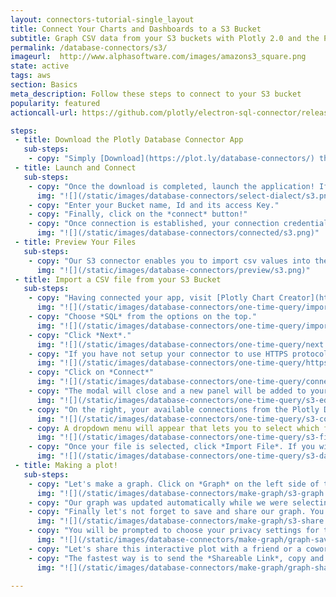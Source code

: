 ```yaml
---
layout: connectors-tutorial-single_layout
title: Connect Your Charts and Dashboards to a S3 Bucket
subtitle: Graph CSV data from your S3 buckets with Plotly 2.0 and the Plotly Database Connector.
permalink: /database-connectors/s3/
imageurl:  http://www.alphasoftware.com/images/amazons3_square.png
state: active
tags: aws
section: Basics
meta_description: Follow these steps to connect to your S3 bucket
popularity: featured
actioncall-url: https://github.com/plotly/electron-sql-connector/releases

steps:
 - title: Download the Plotly Database Connector App
   sub-steps:
    - copy: "Simply [Download](https://plot.ly/database-connectors/) the app to get started!"
 - title: Launch and Connect
   sub-steps:
    - copy: "Once the download is completed, launch the application! If you are on Windows, make sure the application folder is in your C:/Program Files folder. You may have to open the application as administrator. Having launched the app, select *S3* by clicking on its icon."
      img: "![](/static/images/database-connectors/select-dialect/s3.png)"
    - copy: "Enter your Bucket name, Id and its access Key."
    - copy: "Finally, click on the *connect* button!"
    - copy: "Once connection is established, your connection credentials will be saved and greyed out to avoid unintentional changes. If you wish to modify your connection, click on *edit credentials*."
      img: "![](/static/images/database-connectors/connected/s3.png)"
 - title: Preview Your Files
   sub-steps:
    - copy: "Our S3 connector enables you to import csv values into the Plotly Chart Creator. In the preview section, you will see the list of files available to you from the bucket to which you connected."
      img: "![](/static/images/database-connectors/preview/s3.png)"
 - title: Import a CSV file from your S3 Bucket
   sub-steps:
    - copy: "Having connected your app, visit [Plotly Chart Creator](https://plot.ly/create/) and click on *import data* in the top right corner."
      img: "![](/static/images/database-connectors/one-time-query/import-data.png)"
    - copy: "Choose *SQL* from the options on the top."
      img: "![](/static/images/database-connectors/one-time-query/import-sql.png)"
    - copy: "Click *Next*."
      img: "![](/static/images/database-connectors/one-time-query/next.png)"
    - copy: "If you have not setup your connector to use HTTPS protocol, you do not need to modify any of the options. See [HTTPS tutorial](http://help.plot.ly/database-connectors/https) to setup your connector to use the HTTPS protocol. Once done, come back to this point and select the *HTTPS* option."
      img: "![](/static/images/database-connectors/one-time-query/https.png)"
    - copy: "Click on *Connect*"
      img: "![](/static/images/database-connectors/one-time-query/connect.png)"
    - copy: "The modal will close and a new panel will be added to your Plotly Chart Creator."
      img: "![](/static/images/database-connectors/one-time-query/s3-editor.png)"
    - copy: "On the right, your available connections from the Plotly Database Connector will be displayed. If you have more than one, make sure you select the database connection that you want to use when writing the query."
      img: "![](/static/images/database-connectors/one-time-query/s3-connections.png)"
    - copy: A dropdown menu will appear that lets you to select which file you wish to import into the grid and use for your graph."
      img: "![](/static/images/database-connectors/one-time-query/s3-files.png)"
    - copy: "Once your file is selected, click *Import File*. If you wish to set your query on a schedule to keep your grid's data updated to the latest entries of your database, visit our [schedule a query tutorial](http://help.plot.ly/database-connectors/schedule-query). Our S3 connector only supports importing CSV files right now, but if you would like to see another file type supported, [submit a request to us](https://plotly.typeform.com/to/KUiCSl)!"
      img: "![](/static/images/database-connectors/one-time-query/s3-data.png)"
 - title: Making a plot!
   sub-steps:
    - copy: "Let's make a graph. Click on *Graph* on the left side of the window and choose *Chropleth* as *Chart Type*. Select *string-1* as the label for location and *double* for values."
      img: "![](/static/images/database-connectors/make-graph/s3-graph.png)"
    - copy: "Our graph was updated automatically while we were selecting the columns to use."
    - copy: "Finally let's not forget to save and share our graph. You can press Control + S to save or click on the *Save* button on the left of the window."
      img: "![](/static/images/database-connectors/make-graph/s3-share.png)"
    - copy: "You will be prompted to choose your privacy settings for this graph and data. There is nothing here to classify, let's simply set both *plot* and *data* to *public*. Click *SAVE*."
      img: "![](/static/images/database-connectors/make-graph/graph-save-modal.png)"
    - copy: "Let's share this interactive plot with a friend or a coworker (or both)! Click on the *SHARE* tab on the left."
    - copy: "The fastest way is to send the *Shareable Link*, copy and paste it into your favorite e-mail or other communication service. Try out our Twitter, Facebook and Google+ links as well or embed it into your website by obtaining the iframe link in the *Embed* tab. If you set the settings to *public* previously, your friend or coworker will be able to view it even without an account and give you feedback."
      img: "![](/static/images/database-connectors/make-graph/graph-share-modal.png)"

---
```

